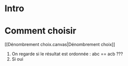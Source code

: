 # Intro

# Comment choisir
[[Dénombrement choix.canvas|Dénombrement choix]]
1. On regarde si le résultat est ordonnée : abc == acb ???
2. Si oui 